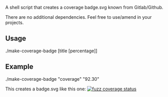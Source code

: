 A shell script that creates a coverage badge.svg known from Gitlab/Github.

There are no additional dependencies. Feel free to use/amend in your projects.

Usage
-----

  ./make-coverage-badge [title [percentage]]

Example
-------

  ./make-coverage-badge "coverage" "92.30"

This creates a badge.svg like this one:
[![fuzz coverage status](https://libidn.gitlab.io/libidn2/fuzz-coverage/badge.svg)](https://libidn.gitlab.io/libidn2/fuzz-coverage)
